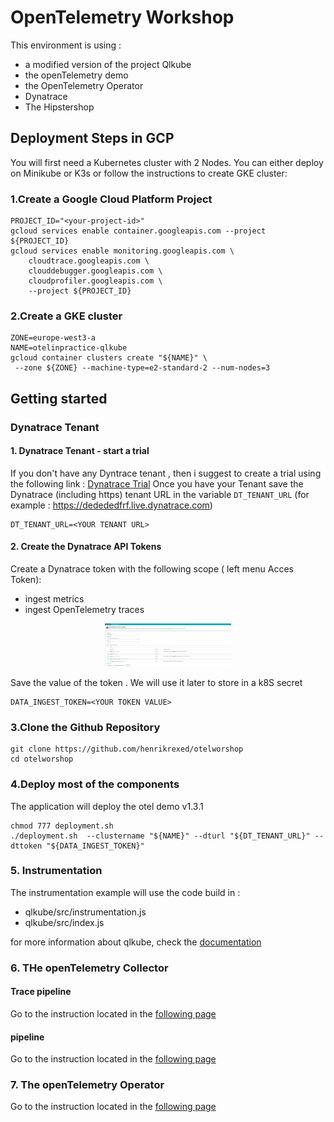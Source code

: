 # OpenTelemetry Workshop

This environment is using :
- a modified version of the project Qlkube
- the openTelemetry demo 
- the OpenTelemetry Operator 
- Dynatrace
- The Hipstershop



## Deployment Steps in GCP

You will first need a Kubernetes cluster with 2 Nodes.
You can either deploy on Minikube or K3s or follow the instructions to create GKE cluster:
### 1.Create a Google Cloud Platform Project
```shell
PROJECT_ID="<your-project-id>"
gcloud services enable container.googleapis.com --project ${PROJECT_ID}
gcloud services enable monitoring.googleapis.com \
    cloudtrace.googleapis.com \
    clouddebugger.googleapis.com \
    cloudprofiler.googleapis.com \
    --project ${PROJECT_ID}
```
### 2.Create a GKE cluster
```shell
ZONE=europe-west3-a
NAME=otelinpractice-qlkube
gcloud container clusters create "${NAME}" \
 --zone ${ZONE} --machine-type=e2-standard-2 --num-nodes=3
```


## Getting started
### Dynatrace Tenant
#### 1. Dynatrace Tenant - start a trial
If you don't have any Dyntrace tenant , then i suggest to create a trial using the following link : [Dynatrace Trial](https://bit.ly/3KxWDvY)
Once you have your Tenant save the Dynatrace (including https) tenant URL in the variable `DT_TENANT_URL` (for example : https://dedededfrf.live.dynatrace.com)
```
DT_TENANT_URL=<YOUR TENANT URL>
```


#### 2. Create the Dynatrace API Tokens
Create a Dynatrace token with the following scope ( left menu Acces Token):
* ingest metrics
* ingest OpenTelemetry traces
<p align="center"><img src="/image/data_ingest.png" width="40%" alt="data token" /></p>
Save the value of the token . We will use it later to store in a k8S secret

```
DATA_INGEST_TOKEN=<YOUR TOKEN VALUE>
```
### 3.Clone the Github Repository
```shell
git clone https://github.com/henrikrexed/otelworshop
cd otelworshop
```
### 4.Deploy most of the components
The application will deploy the otel demo v1.3.1
```shell
chmod 777 deployment.sh
./deployment.sh  --clustername "${NAME}" --dturl "${DT_TENANT_URL}" --dttoken "${DATA_INGEST_TOKEN}"
```

### 5. Instrumentation

The instrumentation example will use the code build in : 
- qlkube/src/instrumentation.js
- qlkube/src/index.js

for more information about qlkube, check the [documentation](qlkube/qlkube.md)

### 6. THe openTelemetry Collector

#### Trace pipeline

Go to the instruction located in the [following page](Instructions/01_collector_pipeline_traces/index.md)

####  pipeline
Go to the instruction located in the [following page](Instructions/02_collector_pipeline_metrics/index.md)

### 7. The openTelemetry Operator

Go to the instruction located in the [following page](Instructions/03_Auto_Instrumentation/index.md)


